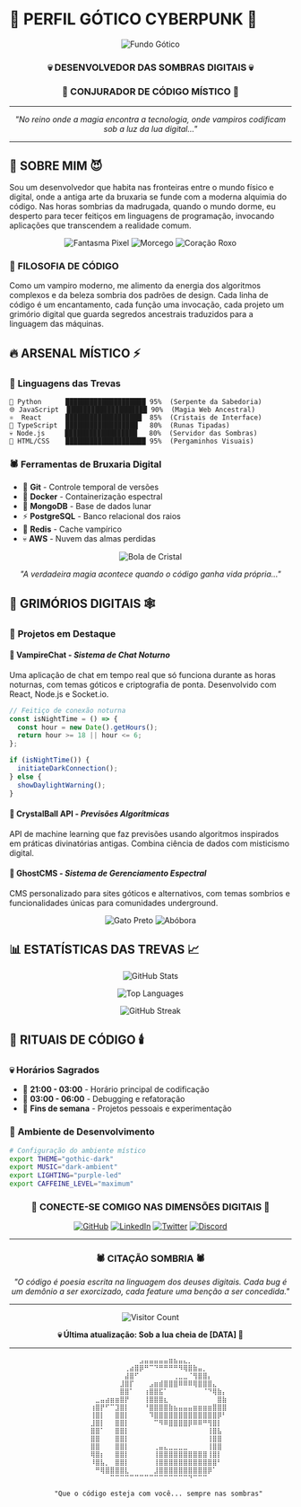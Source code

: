 # 🦇 **PERFIL GÓTICO CYBERPUNK** 🦇

<div align="center">

![Fundo Gótico](https://github.com/[SEU_USERNAME]/[SEU_USERNAME]/blob/main/assets/2I6F(1).gif)

### 💀 **DESENVOLVEDOR DAS SOMBRAS DIGITAIS** 💀
### 🔮 **CONJURADOR DE CÓDIGO MÍSTICO** 🔮

---

*"No reino onde a magia encontra a tecnologia, onde vampiros codificam sob a luz da lua digital..."*

---

</div>

## 👿 **SOBRE MIM** 😈

Sou um desenvolvedor que habita nas fronteiras entre o mundo físico e digital, onde a antiga arte da bruxaria se funde com a moderna alquimia do código. Nas horas sombrias da madrugada, quando o mundo dorme, eu desperto para tecer feitiços em linguagens de programação, invocando aplicações que transcendem a realidade comum.

<div align="center">

![Fantasma Pixel](https://github.com/[SEU_USERNAME]/[SEU_USERNAME]/blob/main/assets/zYr.gif) ![Morcego](https://github.com/[SEU_USERNAME]/[SEU_USERNAME]/blob/main/assets/XOsa.gif) ![Coração Roxo](https://github.com/[SEU_USERNAME]/[SEU_USERNAME]/blob/main/assets/DDg.gif)

</div>

### 🌙 **FILOSOFIA DE CÓDIGO**

Como um vampiro moderno, me alimento da energia dos algoritmos complexos e da beleza sombria dos padrões de design. Cada linha de código é um encantamento, cada função uma invocação, cada projeto um grimório digital que guarda segredos ancestrais traduzidos para a linguagem das máquinas.

## 🔥 **ARSENAL MÍSTICO** ⚡

### 💜 **Linguagens das Trevas**
```
🐍 Python      ████████████████████ 95%  (Serpente da Sabedoria)
🌐 JavaScript  ████████████████████ 90%  (Magia Web Ancestral)
⚛️  React      ███████████████████  85%  (Cristais de Interface)
🔮 TypeScript  ██████████████████   80%  (Runas Tipadas)
💀 Node.js     ██████████████████   80%  (Servidor das Sombras)
🦇 HTML/CSS    ████████████████████ 95%  (Pergaminhos Visuais)
```

### 🕷️ **Ferramentas de Bruxaria Digital**
- 🔮 **Git** - Controle temporal de versões
- 👻 **Docker** - Containerização espectral  
- 🌙 **MongoDB** - Base de dados lunar
- ⚡ **PostgreSQL** - Banco relacional dos raios
- 🦇 **Redis** - Cache vampírico
- 💀 **AWS** - Nuvem das almas perdidas

<div align="center">

![Bola de Cristal](https://github.com/[SEU_USERNAME]/[SEU_USERNAME]/blob/main/assets/YdBN.gif)

*"A verdadeira magia acontece quando o código ganha vida própria..."*

</div>

## 🎃 **GRIMÓRIOS DIGITAIS** 🕸️

### 🌟 **Projetos em Destaque**

#### 🦇 **VampireChat** - *Sistema de Chat Noturno*
Uma aplicação de chat em tempo real que só funciona durante as horas noturnas, com temas góticos e criptografia de ponta. Desenvolvido com React, Node.js e Socket.io.

```javascript
// Feitiço de conexão noturna
const isNightTime = () => {
  const hour = new Date().getHours();
  return hour >= 18 || hour <= 6;
};

if (isNightTime()) {
  initiateDarkConnection();
} else {
  showDaylightWarning();
}
```

#### 🔮 **CrystalBall API** - *Previsões Algorítmicas*
API de machine learning que faz previsões usando algoritmos inspirados em práticas divinatórias antigas. Combina ciência de dados com misticismo digital.

#### 👻 **GhostCMS** - *Sistema de Gerenciamento Espectral*
CMS personalizado para sites góticos e alternativos, com temas sombrios e funcionalidades únicas para comunidades underground.

<div align="center">

![Gato Preto](https://github.com/[SEU_USERNAME]/[SEU_USERNAME]/blob/main/assets/1kLR.gif) ![Abóbora](https://github.com/[SEU_USERNAME]/[SEU_USERNAME]/blob/main/assets/41wj.gif)

</div>

## 📊 **ESTATÍSTICAS DAS TREVAS** 📈

<div align="center">

![GitHub Stats](https://github-readme-stats.vercel.app/api?username=[SEU_USERNAME]&show_icons=true&theme=dark&bg_color=0d1117&title_color=8b00ff&text_color=ffffff&icon_color=8b00ff&border_color=301934)

![Top Languages](https://github-readme-stats.vercel.app/api/top-langs/?username=[SEU_USERNAME]&layout=compact&theme=dark&bg_color=0d1117&title_color=8b00ff&text_color=ffffff&border_color=301934)

![GitHub Streak](https://github-readme-streak-stats.herokuapp.com/?user=[SEU_USERNAME]&theme=dark&background=0d1117&stroke=8b00ff&ring=8b00ff&fire=ff6b6b&currStreakLabel=8b00ff&sideLabels=ffffff&currStreakNum=ffffff&sideNums=ffffff&dates=ffffff)

</div>

## 🌙 **RITUAIS DE CÓDIGO** 🕯️

### 💀 **Horários Sagrados**
- 🦇 **21:00 - 03:00** - Horário principal de codificação
- 🌙 **03:00 - 06:00** - Debugging e refatoração
- 👻 **Fins de semana** - Projetos pessoais e experimentação

### 🔮 **Ambiente de Desenvolvimento**
```bash
# Configuração do ambiente místico
export THEME="gothic-dark"
export MUSIC="dark-ambient"
export LIGHTING="purple-led"
export CAFFEINE_LEVEL="maximum"
```

<div align="center">

### 💜 **CONECTE-SE COMIGO NAS DIMENSÕES DIGITAIS** 💜

[![GitHub](https://img.shields.io/badge/GitHub-100000?style=for-the-badge&logo=github&logoColor=white&color=8b00ff)](https://github.com/[SEU_USERNAME])
[![LinkedIn](https://img.shields.io/badge/LinkedIn-0077B5?style=for-the-badge&logo=linkedin&logoColor=white&color=301934)](https://linkedin.com/in/[SEU_LINKEDIN])
[![Twitter](https://img.shields.io/badge/Twitter-1DA1F2?style=for-the-badge&logo=twitter&logoColor=white&color=8b00ff)](https://twitter.com/[SEU_TWITTER])
[![Discord](https://img.shields.io/badge/Discord-7289DA?style=for-the-badge&logo=discord&logoColor=white&color=301934)](https://discord.gg/[SEU_DISCORD])

</div>

---

<div align="center">

### 🕷️ **CITAÇÃO SOMBRIA** 🕷️

*"O código é poesia escrita na linguagem dos deuses digitais. Cada bug é um demônio a ser exorcizado, cada feature uma benção a ser concedida."*

---

![Visitor Count](https://profile-counter.glitch.me/[SEU_USERNAME]/count.svg?color=8b00ff)

**💀 Última atualização: Sob a lua cheia de [DATA] 🌙**

</div>

---

<div align="center">

```
    ⠀⠀⠀⠀⠀⠀⠀⠀⠀⠀⠀⣠⣤⣤⣤⣤⣤⣶⣦⣤⣄⡀⠀⠀⠀⠀⠀⠀⠀⠀
    ⠀⠀⠀⠀⠀⠀⠀⠀⢀⣴⣿⡿⠛⠉⠙⠛⠛⠛⠛⠻⢿⣿⣷⣤⡀⠀⠀⠀⠀⠀
    ⠀⠀⠀⠀⠀⠀⠀⠀⣼⣿⠋⠀⠀⠀⠀⠀⠀⠀⢀⣀⣀⠈⢻⣿⣿⡄⠀⠀⠀⠀
    ⠀⠀⠀⠀⠀⠀⠀⣸⣿⡏⠀⠀⠀⣠⣶⣾⣿⣿⣿⠿⠿⠿⢿⣿⣿⣿⣄⠀⠀⠀
    ⠀⠀⠀⠀⠀⠀⠀⣿⣿⠁⠀⠀⢰⣿⣿⣯⠁⠀⠀⠀⠀⠀⠀⠀⠈⠙⢿⣷⡄⠀
    ⠀⠀⣀⣤⣴⣶⣶⣿⡟⠀⠀⠀⢸⣿⣿⣿⣆⠀⠀⠀⠀⠀⠀⠀⠀⠀⠀⣿⣷⠀
    ⠀⢰⣿⡟⠋⠉⣹⣿⡇⠀⠀⠀⠘⣿⣿⣿⣿⣷⣦⣤⣤⣤⣶⣶⣶⣶⣿⣿⣿⠀
    ⠀⢸⣿⡇⠀⠀⣿⣿⡇⠀⠀⠀⠀⠹⣿⣿⣿⣿⣿⣿⣿⣿⣿⣿⣿⣿⣿⡿⠃⠀
    ⠀⣸⣿⡇⠀⠀⣿⣿⡇⠀⠀⠀⠀⠀⠉⠻⠿⣿⣿⣿⣿⡿⠿⠿⠛⢻⣿⡇⠀⠀
    ⠀⣿⣿⠁⠀⠀⣿⣿⡇⠀⠀⠀⠀⠀⠀⠀⠀⠀⠀⠀⠀⠀⠀⠀⠀⢸⣿⣧⠀⠀
    ⠀⣿⣿⠀⠀⠀⣿⣿⡇⠀⠀⠀⠀⠀⠀⠀⠀⠀⠀⠀⠀⠀⠀⠀⠀⢸⣿⣿⠀⠀
    ⠀⣿⣿⠀⠀⠀⣿⣿⡇⠀⠀⠀⠀⠀⢀⣤⣄⣀⣀⣀⣀⠀⠀⠀⠀⢸⣿⣿⠀⠀
    ⠀⢿⣿⡆⠀⠀⣿⣿⡇⠀⠀⠀⠀⠀⢸⣿⣿⣿⣿⣿⣿⣿⣿⣿⣿⢸⣿⡇⠀⠀
    ⠀⠸⣿⣧⡀⠀⣿⣿⡇⠀⠀⠀⠀⠀⢸⣿⣿⣿⣿⣿⣿⣿⣿⣿⣿⣿⣿⠃⠀⠀
    ⠀⠀⠛⢿⣿⣿⣿⣿⣇⠀⠀⠀⠀⠀⣸⣿⣿⣿⣿⣿⣿⣿⣿⣿⣿⡿⠁⠀⠀⠀
    ⠀⠀⠀⠀⠀⠉⠉⠉⠉⠉⠉⠉⠉⠉⠉⠉⠉⠉⠉⠉⠉⠙⠉⠉⠉⠀⠀⠀⠀⠀
    
    "Que o código esteja com você... sempre nas sombras"
```

</div>

